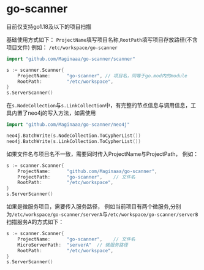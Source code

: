 # go-scanner

目前仅支持go1.18及以下的项目扫描

基础使用方式如下：
`ProjectName`填写项目名称,`RootPath`填写项目存放路径(不含项目文件)
例如： `/etc/workspace/go-scanner`
```go
import "github.com/Maginaaa/go-scanner/scanner"

s := scanner.Scanner{
    ProjectName:      "go-scanner", // 项目名，同等于go.mod内的module
    RootPath:         "/etc/workspace",
}
s.ServerScanner()
```
在`s.NodeCollection`与`s.LinkCollection`中，有完整的节点信息与调用信息，工具内置了neo4j的写入方法，如需使用
```go
import "github.com/Maginaaa/go-scanner/neo4j"

neo4j.BatchWrite(s.NodeCollection.ToCypherList())
neo4j.BatchWrite(s.LinkCollection.ToCypherList())
```


如果文件名与项目名不一致，需要同时传入ProjectName与ProjectPath， 例如：
```go
s := scanner.Scanner{
    ProjectName:      "github.com/Maginaaa/go-scanner",
    ProjectPath:      "go-scanner",    // 文件名
    RootPath:         "/etc/workspace",
}
s.ServerScanner()
```

如果是微服务项目，需要传入服务路径，
例如当前项目有两个微服务,分别为`/etc/workspace/go-scanner/serverA`与`/etc/workspace/go-scanner/serverB`
扫描服务A的方式如下：
```go
s := scanner.Scanner{
    ProjectName:      "go-scanner",    // 文件名
    MicroServerPath:  "serverA"  // 微服务路径
    RootPath:         "/etc/workspace",
}
s.ServerScanner()
```